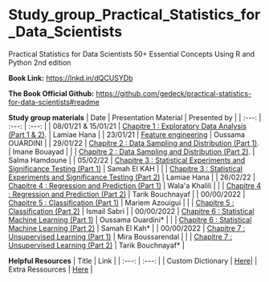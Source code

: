 # Study_group_Practical_Statistics_for_Data_Scientists
Practical Statistics for Data Scientists 50+ Essential Concepts Using R and Python 2nd edition


**Book Link:** https://lnkd.in/dQCUSYDb

**The Book Official Github:** https://github.com/gedeck/practical-statistics-for-data-scientists#readme


**Study group materials**
| Date | Presentation Material | Presented by |
| :---: | :---: | :---: | 
| 08/01/21 & 15/01/21 | [Chapitre 1 : Exploratory Data Analysis (Part 1 & 2)](https://github.com/lamiaehana/study_group_Practical_Statistics_for_Data_Scientists/blob/main/Chapter%201%20Exploratory%20Data%20Analysis.pdf). | Lamiae Hana |
| 23/01/21 | [Feature engineering](https://github.com/lamiaehana/study_group_Practical_Statistics_for_Data_Scientists/blob/main/Feature%20Engineering/Feature%20engineering.pdf) | Oussama OUARDINI |
| 29/01/22 | [Chapitre 2 : Data Sampling and Distribution (Part 1)](https://github.com/lamiaehana/study_group_Practical_Statistics_for_Data_Scientists/blob/main/Chapter%202-part%201%20Data%20sampling%20and%20distribution.pdf). | Imane Bouayad |
|  | [Chapitre 2 : Data Sampling and Distribution (Part 2)](https://github.com/lamiaehana/study_group_Practical_Statistics_for_Data_Scientists/blob/main/Chapter%202-part%202%20Data%20sampling%20and%20distribution.pdf). | Salma Hamdoune |
| 05/02/22 | [Chapitre 3 : Statistical Experiments and Significance Testing (Part 1)](https://github.com/lamiaehana/study_group_Practical_Statistics_for_Data_Scientists/blob/main/Chapitre%203%20-%20part%201%20Statistical%20Experiments%20and%20Significance%20Testing_Part%201.pdf) | Samah El KAH |
|  | [Chapitre 3 : Statistical Experiments and Significance Testing (Part 2)](https://github.com/lamiaehana/study_group_Practical_Statistics_for_Data_Scientists/blob/main/Chapter%203-%20part%202%20Statistical%20Experiments%20and%20Significance%20Testing.pdf) | Lamiae Hana |
| 26/02/22 | [Chapitre 4 : Regression and Prediction (Part 1)](https://github.com/lamiaehana/study_group_Practical_Statistics_for_Data_Scientists/blob/main/Chapter%20%204%20-%20Regression%20and%20Prediction%20(Part%201).pdf) | Wala'a Khalili |
|  | [Chapitre 4 : Regression and Prediction (Part 2)](https://github.com/lamiaehana/study_group_Practical_Statistics_for_Data_Scientists/blob/main/Regression%20And%20Prediction%20Part%202.pptx) | Tarik Bouchnayaf |
| 00/00/2022 | [Chapitre 5 : Classification (Part 1)](https://github.com/lamiaehana/study_group_Practical_Statistics_for_Data_Scientists/blob/main/Chapitre%205%20%20Classification%20-%20Part%201.pptx) | Mariem Azouigui |
|  | [Chapitre 5 : Classification (Part 2)](https://github.com/lamiaehana/study_group_Practical_Statistics_for_Data_Scientists/blob/main/Chapter%205-part%202%20Classification.pdf) | Ismail Sabri |
| 00/00/2022  | [Chapitre 6 : Statistical Machine Learning (Part 1)](XXX) | Oussama Ouardini* |
|   | [Chapitre 6 : Statistical Machine Learning (Part 2)](XXX) | Samah El Kah* |
| 00/00/2022  | [Chapitre 7 : Unsupervised Learning (Part 1)](https://github.com/lamiaehana/study_group_Practical_Statistics_for_Data_Scientists/blob/main/Chapter%207-part%201%20UnsupervisedLearning.pdf) | Mira Boussarendal |
|  | [Chapitre 7 : Unsupervised Learning (Part 2)](XXX) | Tarik Bouchnayaf* |









**Helpful Resources**
| Title | Link |
| :---: | :---: |
| Custom Dictionary | [Here](https://airtable.com/shrvxgE0Ot1Szb22U)|
| Extra Ressources | [Here](https://airtable.com/shrHRTcPHyTRLEVew) |


